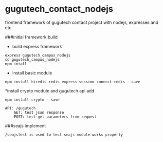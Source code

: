 # gugutech_contact_nodejs
frontend framework of gugutech contact project with nodejs, expresses and etc.

###initial framework build
* build express framework
```
express gugutech_campus_nodejs
cd gugutech_campus_nodejs
npm intall
```
* install basic module
```
npm install hiredis redis express-session connect-redis --save
```
*install crypto module and gugutech api add
```
npm install crypto --save

API: /gugutech   
    GET: test json response
    POST: test get parameters from request
```

###seajs implement 
```
/seajstest is used to test seajs module works properly
```

